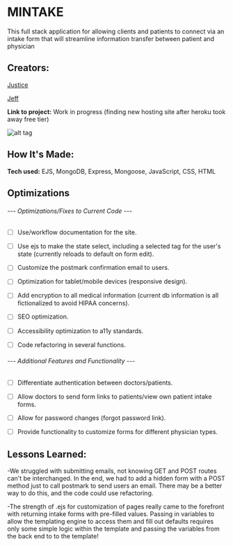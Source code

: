 # MINTAKE

This full stack application for allowing clients and patients to connect via an intake form that will streamline information transfer between patient and physician

## Creators:

[Justice](https://github.com/jaresj)

[Jeff](https://github.com/NothingRemains)

**Link to project:** Work in progress (finding new hosting site after heroku took away free tier)

![alt tag](http://placecorgi.com/1200/650)

## How It's Made:

**Tech used:**
EJS, MongoDB, Express, Mongoose, JavaScript, CSS, HTML

## Optimizations

###### --- Optimizations/Fixes to Current Code ---

- [ ] Use/workflow documentation for the site.

- [ ] Use ejs to make the state select, including a selected tag for the user's state (currently reloads to default on form edit).

- [ ] Customize the postmark confirmation email to users.

- [ ] Optimization for tablet/mobile devices (responsive design).

- [ ] Add encryption to all medical information (current db information is all fictionalized to avoid HIPAA concerns).

- [ ] SEO optimization.

- [ ] Accessibility optimization to a11y standards.

- [ ] Code refactoring in several functions.



###### --- Additional Features and Functionality ---

- [ ] Differentiate authentication between doctors/patients.

- [ ] Allow doctors to send form links to patients/view own patient intake forms.

- [ ] Allow for password changes (forgot password link).

- [ ] Provide functionality to customize forms for different physician types.

## Lessons Learned:

-We struggled with submitting emails, not knowing GET and POST routes can't be interchanged.  In the end, we had to add a hidden form with a POST method just to call postmark to send users an email.  There may be a better way to do this, and the code could use refactoring.

-The strength of .ejs for customization of pages really came to the forefront with returning intake forms with pre-filled values.  Passing in variables to allow the templating engine to access them and fill out defaults requires only some simple logic within the template and passing the variables from the back end to to the template!